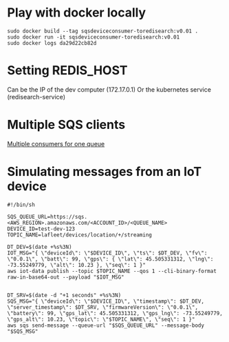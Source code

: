 
# Play with docker locally

```
sudo docker build --tag sqsdeviceconsumer-toredisearch:v0.01 .
sudo docker run -it sqsdeviceconsumer-toredisearch:v0.01
sudo docker logs da29d22cb82d
```

# Setting REDIS_HOST

Can be the IP of the dev computer (172.17.0.1)
Or the kubernetes service (redisearch-service)

# Multiple SQS clients

[Multiple consumers for one queue](https://github.com/bbc/sqs-consumer/issues/51)

# Simulating messages from an IoT device

```
#!/bin/sh

SQS_QUEUE_URL=https://sqs.<AWS_REGION>.amazonaws.com/<ACCOUNT_ID>/<QUEUE_NAME>
DEVICE_ID=test-dev-123
TOPIC_NAME=lafleet/devices/location/+/streaming

DT_DEV=$(date +%s%3N)
IOT_MSG="{ \"deviceId\": \"$DEVICE_ID\", \"ts\": $DT_DEV, \"fv\": \"0.0.1\", \"batt\": 99, \"gps\": { \"lat\": 45.505331312, \"lng\": -73.55249779, \"alt\": 10.23 }, \"seq\": 1 }"
aws iot-data publish --topic $TOPIC_NAME --qos 1 --cli-binary-format raw-in-base64-out --payload "$IOT_MSG"


DT_SRV=$(date -d "+1 seconds" +%s%3N)
SQS_MSG="{ \"deviceId\": \"$DEVICE_ID\", \"timestamp\": $DT_DEV, \"server_timestamp\": $DT_SRV, \"firmwareVersion\": \"0.0.1\", \"battery\": 99, \"gps_lat\": 45.505331312, \"gps_lng\": -73.55249779, \"gps_alt\": 10.23, \"topic\": \"$TOPIC_NAME\", \"seq\": 1 }"
aws sqs send-message --queue-url "$SQS_QUEUE_URL" --message-body "$SQS_MSG"

```
